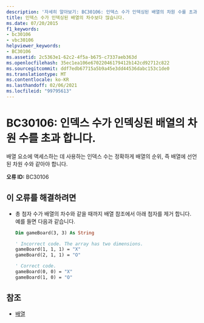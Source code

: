 ```yaml
---
description: '자세히 알아보기: BC30106: 인덱스 수가 인덱싱된 배열의 차원 수를 초과 합니다.'
title: 인덱스 수가 인덱싱된 배열의 차수보다 많습니다.
ms.date: 07/20/2015
f1_keywords:
- bc30106
- vbc30106
helpviewer_keywords:
- BC30106
ms.assetid: 2c5363e1-62c2-4f5a-b675-c7337aeb363d
ms.openlocfilehash: 35ec1ea106e67022046179412b142cd92712c822
ms.sourcegitcommit: ddf7edb67715a5b9a45e3dd44536dabc153c1de0
ms.translationtype: MT
ms.contentlocale: ko-KR
ms.lasthandoff: 02/06/2021
ms.locfileid: "99795613"
---
```

# <a name="bc30106-number-of-indices-exceeds-the-number-of-dimensions-of-the-indexed-array"></a>BC30106: 인덱스 수가 인덱싱된 배열의 차원 수를 초과 합니다.

배열 요소에 액세스하는 데 사용하는 인덱스 수는 정확하게 배열의 순위, 즉 배열에 선언된 차원 수와 같아야 합니다.

 **오류 ID:** BC30106

## <a name="to-correct-this-error"></a>이 오류를 해결하려면

- 총 첨자 수가 배열의 차수와 같을 때까지 배열 참조에서 아래 첨자를 제거 합니다. 예를 들면 다음과 같습니다.

    ```vb
    Dim gameBoard(3, 3) As String

    ' Incorrect code. The array has two dimensions.
    gameBoard(1, 1, 1) = "X"
    gameBoard(2, 1, 1) = "O"

    ' Correct code.
    gameBoard(0, 0) = "X"
    gameBoard(1, 0) = "O"
    ```

## <a name="see-also"></a>참조

- [배열](../../programming-guide/language-features/arrays/index.md)
